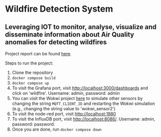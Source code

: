 # Wildfire Detection System
## Leveraging IOT to monitor, analyse, visualize and disseminate information about Air Quality anomalies for detecting wildfires

Project report can be found [here](https://docs.google.com/document/d/1phrDKMYYtAXYEQdH9UnePnNoacv5Urh0gi-Fay7SNWg/edit?usp=sharing).

Steps to run the project:

1. Clone the repository
2. ```docker compose build```
3. ```docker compose up```
4. To visit the Grafana port, visit [http://localhost:3000/dashboards](http://localhost:3000/dashboards) and click on 'wildfire'. Username: admin, password: admin
5. You can visit the Wokwi project [here](https://wokwi.com/projects/383803266172777473) to simulate other sensors by changing the string ```MQTT_CLIENT_ID``` and restarting the Wokwi simulation (e.g., changing the string value to 'wokwi_sensor2')
6. To visit the node-red port, visit [http://localhost:1880](http://localhost:1880)
7. To visit the InfluxDB port, visit [http://localhost:8086/](http://localhost:8086/). Username: admin, password: password.
8. Once you are done, run ```docker compose down```
